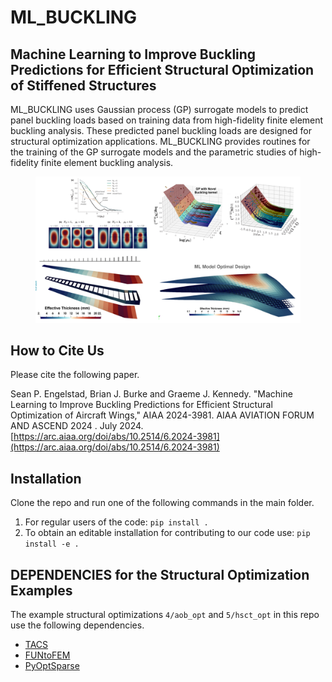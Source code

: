 # ML_BUCKLING
## Machine Learning to Improve Buckling Predictions for Efficient Structural Optimization of Stiffened Structures
ML_BUCKLING uses Gaussian process (GP) surrogate models to predict panel buckling loads based on training data from high-fidelity finite element buckling analysis. These predicted panel buckling loads are designed for structural optimization applications. ML_BUCKLING provides routines for the  training of the GP surrogate models and the parametric studies of high-fidelity finite element buckling analysis. 

<figure class="image">
  <img src="_archive/main-figure.drawio.png.png" width=\linewidth/>
</figure>

## How to Cite Us
Please cite the following paper.

Sean P. Engelstad, Brian J. Burke and Graeme J. Kennedy. "Machine Learning to Improve Buckling Predictions for Efficient Structural Optimization of Aircraft Wings," AIAA 2024-3981. AIAA AVIATION FORUM AND ASCEND 2024 . July 2024. [https://arc.aiaa.org/doi/abs/10.2514/6.2024-3981](https://arc.aiaa.org/doi/abs/10.2514/6.2024-3981)

## Installation
Clone the repo and run one of the following commands in the main folder.

1. For regular users of the code:
`pip install .`
2. To obtain an editable installation for contributing to our code use:
`pip install -e .`

## DEPENDENCIES for the Structural Optimization Examples
The example structural optimizations `4/aob_opt` and `5/hsct_opt` in this repo use the following dependencies.
- [TACS](https://github.com/smdogroup/tacs)
- [FUNtoFEM](https://github.com/smdogroup/funtofem)
- [PyOptSparse](https://github.com/mdolab/pyoptsparse)
